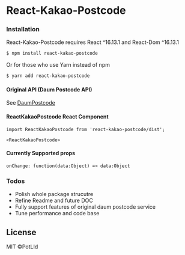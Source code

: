 # React-Kakao-Postcode

### Installation

React-Kakao-Postcode requires React ^16.13.1 and React-Dom ^16.13.1

```sh
$ npm install react-kakao-postcode
```

Or for those who use Yarn instead of npm

```sh
$ yarn add react-kakao-postcode
```

#### Original API (Daum Postcode API)

See [DaumPostcode](http://postcode.map.daum.net/guide#usage)

#### ReactKakaoPostcode React Component

```
import ReactKakaoPostcode from 'react-kakao-postcode/dist';
```

```
<ReactKakaoPostcode>
```

#### Currently Supported props

```
onChange: function(data:Object) => data:Object
```

### Todos

 - Polish whole package strucutre
 - Refine Readme and future DOC
 - Fully support features of original daum postcode service
 - Tune performance and code base

License
----

MIT ©PotLId